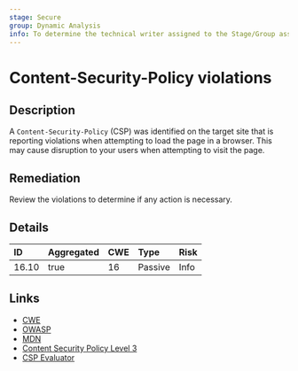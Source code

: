 ```yaml
---
stage: Secure
group: Dynamic Analysis
info: To determine the technical writer assigned to the Stage/Group associated with this page, see https://about.gitlab.com/handbook/engineering/ux/technical-writing/#assignments
---
```


# Content-Security-Policy violations

## Description

A `Content-Security-Policy` (CSP) was identified on the target site that is reporting violations when
attempting to load the page in a browser. This may cause disruption to your users when attempting to visit the page.

## Remediation

Review the violations to determine if any action is necessary.

## Details

| ID | Aggregated | CWE | Type | Risk |
|:---|:--------|:--------|:--------|:--------|
| 16.10 | true | 16 | Passive | Info |

## Links

- [CWE](https://cwe.mitre.org/data/definitions/16.html)
- [OWASP](https://cheatsheetseries.owasp.org/cheatsheets/Content_Security_Policy_Cheat_Sheet.html)
- [MDN](https://developer.mozilla.org/en-US/docs/Web/HTTP/CSP)
- [Content Security Policy Level 3](https://www.w3.org/TR/CSP3/)
- [CSP Evaluator](https://csp-evaluator.withgoogle.com/)
